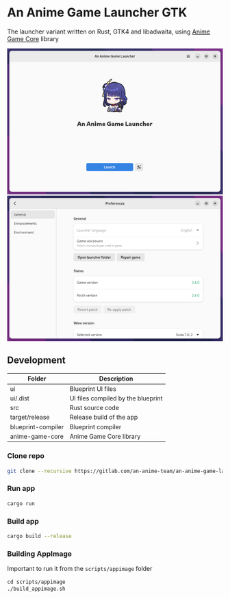 # An Anime Game Launcher GTK

The launcher variant written on Rust, GTK4 and libadwaita, using [Anime Game Core](https://gitlab.com/an-anime-team/anime-game-core) library

<img src="repository/pictures/main.png">
<img src="repository/pictures/settings.png">

## Development

| Folder | Description |
| - | - |
| ui | Blueprint UI files |
| ui/.dist | UI files compiled by the blueprint |
| src | Rust source code |
| target/release | Release build of the app |
| blueprint-compiler | Blueprint compiler |
| anime-game-core | Anime Game Core library |

### Clone repo

```sh
git clone --recursive https://gitlab.com/an-anime-team/an-anime-game-launcher-gtk
```

### Run app

```sh
cargo run
```

### Build app

```sh
cargo build --release
```

### Building AppImage

Important to run it from the `scripts/appimage` folder

```
cd scripts/appimage
./build_appimage.sh
```
